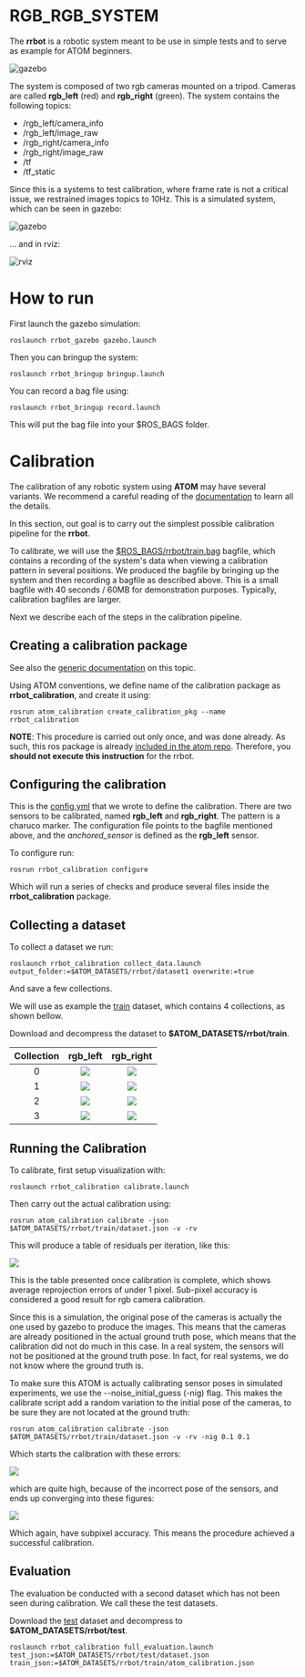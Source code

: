 # RGB_RGB_SYSTEM

The **rrbot** is a robotic system meant to be use in simple tests and to serve as example for ATOM beginners.

![gazebo](docs/system.png)

The system is composed of two rgb cameras mounted on a tripod.
Cameras are called **rgb_left** (red) and **rgb_right** (green).
The system contains the following topics:

  - /rgb_left/camera_info
  - /rgb_left/image_raw
  - /rgb_right/camera_info
  - /rgb_right/image_raw
  - /tf
  - /tf_static

Since this is a systems to test calibration, where frame rate is not a critical issue, we restrained images topics to 10Hz.
This is a simulated system, which can be seen in gazebo:

![gazebo](docs/gazebo.png)

... and in rviz:

![rviz](docs/rviz.png)

# How to run

First launch the gazebo simulation:

    roslaunch rrbot_gazebo gazebo.launch

Then you can bringup the system:

    roslaunch rrbot_bringup bringup.launch

You can record a bag file using:

    roslaunch rrbot_bringup record.launch

This will put the bag file into your $ROS_BAGS folder.

# Calibration

The calibration of any robotic system using **ATOM** may have several variants. We recommend a careful reading of the [documentation](https://lardemua.github.io/atom_documentation/) to learn all the details.

In this section, out goal is to carry out the simplest possible calibration pipeline for the **rrbot**.

To calibrate, we will use the [$ROS_BAGS/rrbot/train.bag](https://drive.google.com/file/d/1Noo3eZh72m-xRobYZywdo1wtqg7e4wGa/view?usp=sharing) bagfile, which contains a recording of the system's data when viewing a calibration pattern in several positions. We produced the bagfile by bringing up the system and then recording a bagfile as described above. This is a small bagfile with 40 seconds / 60MB for demonstration purposes. Typically, calibration bagfiles are larger.

Next we describe each of the steps in the calibration pipeline.

## Creating a calibration package

See also the [generic documentation](https://lardemua.github.io/atom_documentation/procedures/#create-a-calibration-package) on this topic.

Using ATOM conventions, we define name of the calibration package as **rrbot_calibration**, and create it using:

    rosrun atom_calibration create_calibration_pkg --name rrbot_calibration

**NOTE**: This procedure is carried out only once, and was done already. As such, this ros package is already [included in the atom repo](https://github.com/lardemua/atom/tree/noetic-devel/atom_examples/rrbot/rrbot_calibration). Therefore, you **should not execute this instruction** for the rrbot.


## Configuring the calibration


This is the [config.yml](https://github.com/lardemua/atom/blob/noetic-devel/atom_examples/rrbot/rrbot_calibration/calibration/config.yml) that we wrote to define the calibration. There are two sensors to be calibrated, named **rgb_left** and **rgb_right**. The pattern is a charuco marker.
The configuration file points to the bagfile mentioned above, and the _anchored_sensor_ is defined as the **rgb_left** sensor.

To configure run:

    rosrun rrbot_calibration configure

Which will run a series of checks and produce several files inside the **rrbot_calibration** package.


## Collecting a dataset

To collect a dataset we run:

    roslaunch rrbot_calibration collect_data.launch output_folder:=$ATOM_DATASETS/rrbot/dataset1 overwrite:=true

And save a few collections.

We will use as example the [train](https://drive.google.com/file/d/1FobBsyxtI29hDt5NlKfAg7kFdsZxrcbG/view?usp=drive_link) dataset, which contains 4 collections, as shown bellow.

Download and decompress the dataset to **$ATOM_DATASETS/rrbot/train**.

Collection |           rgb_left             |           rgb_right
:----------------:|:-------------------------:|:-------------------------:
0 | ![](docs/rgb_left_000.jpg) |  ![](docs/rgb_right_000.jpg)
1 | ![](docs/rgb_left_001.jpg) |  ![](docs/rgb_right_001.jpg)
2 | ![](docs/rgb_left_002.jpg) |  ![](docs/rgb_right_002.jpg)
3 | ![](docs/rgb_left_003.jpg) |  ![](docs/rgb_right_003.jpg)


## Running the Calibration

To calibrate, first setup visualization with:

    roslaunch rrbot_calibration calibrate.launch

Then carry out the actual calibration using:

    rosrun atom_calibration calibrate -json $ATOM_DATASETS/rrbot/train/dataset.json -v -rv

This will produce a table of residuals per iteration, like this:

![](docs/calibration_output.png)

This is the table presented once calibration is complete, which shows average reprojection errors of under 1 pixel. Sub-pixel accuracy is considered a good result for rgb camera calibration.

 Since this is a simulation, the original pose of the cameras is actually the one used by gazebo to produce the images. This means that the cameras are already positioned in the actual ground truth pose, which means that the calibration did not do much in this case. In a real system, the sensors will not be positioned at the ground truth pose. In fact, for real systems, we do not know where the ground truth is.

To make sure this ATOM is actually calibrating sensor poses in simulated experiments, we use the --noise_initial_guess (-nig) flag. This makes the calibrate script add a random variation to the initial pose of the cameras, to be sure they are not located at the ground truth:

    rosrun atom_calibration calibrate -json $ATOM_DATASETS/rrbot/train/dataset.json -v -rv -nig 0.1 0.1

Which starts the calibration with these errors:

![](docs/calibration_output2.png)

which are quite high, because of the incorrect pose of the sensors,  and ends up converging into these figures:

![](docs/calibration_output3.png)

Which again, have subpixel accuracy. This means the procedure achieved a successful calibration.


## Evaluation

The evaluation be conducted with a second dataset which has not been seen during calibration. We call these the test datasets.

Download the [test](https://drive.google.com/file/d/1AvjQxncY1G0BbCZu_mgYIyefeFztsHpB/view?usp=sharing) dataset and decompress to **$ATOM_DATASETS/rrbot/test**.

    roslaunch rrbot_calibration full_evaluation.launch test_json:=$ATOM_DATASETS/rrbot/test/dataset.json train_json:=$ATOM_DATASETS/rrbot/train/atom_calibration.json
